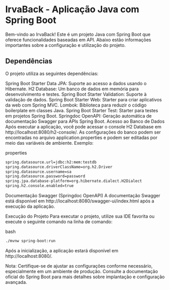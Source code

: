 # IrvaBack - Aplicação Java com Spring Boot
Bem-vindo ao IrvaBack! Este é um projeto Java com Spring Boot que oferece funcionalidades baseadas em API. Abaixo estão informações importantes sobre a configuração e utilização do projeto.

## Dependências
O projeto utiliza as seguintes dependências:

Spring Boot Starter Data JPA: Suporte ao acesso a dados usando o Hibernate.
H2 Database: Um banco de dados em memória para desenvolvimento e testes.
Spring Boot Starter Validation: Suporte à validação de dados.
Spring Boot Starter Web: Starter para criar aplicativos da web com Spring MVC.
Lombok: Biblioteca para reduzir o código boilerplate em classes Java.
Spring Boot Starter Test: Starter para testes em projetos Spring Boot.
Springdoc OpenAPI: Geração automática de documentação Swagger para APIs Spring Boot.
Acesso ao Banco de Dados
Após executar a aplicação, você pode acessar o console H2 Database em http://localhost:8080/h2-console/. As configurações do banco podem ser encontradas no arquivo application.properties e podem ser editadas por meio das variáveis de ambiente. Exemplo:

properties
```sh
spring.datasource.url=jdbc:h2:mem:testdb
spring.datasource.driverClassName=org.h2.Driver
spring.datasource.username=sa
spring.datasource.password=password
spring.jpa.database-platform=org.hibernate.dialect.H2Dialect
spring.h2.console.enabled=true
```
Documentação Swagger (Springdoc OpenAPI)
A documentação Swagger está disponível em http://localhost:8080/swagger-ui/index.html após a execução da aplicação.

Execução do Projeto
Para executar o projeto, utilize sua IDE favorita ou execute o seguinte comando na linha de comando:

bash
```sh
./mvnw spring-boot:run
```
Após a inicialização, a aplicação estará disponível em http://localhost:8080/.

Nota: Certifique-se de ajustar as configurações conforme necessário, especialmente em um ambiente de produção. Consulte a documentação oficial do Spring Boot para mais detalhes sobre implantação e configuração avançada.